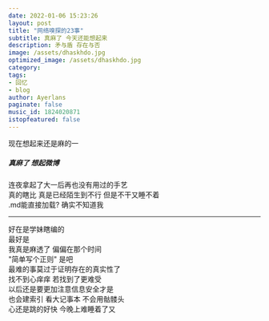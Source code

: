 ```yaml
---
date: 2022-01-06 15:23:26
layout: post
title: "网络嗅探的23事"
subtitle: 真麻了 今天还能想起来
description: 矛与盾 存在与否
image: /assets/dhaskhdo.jpg
optimized_image: /assets/dhaskhdo.jpg
category:
tags:
- 回忆
- blog
author: Ayerlans
paginate: false
music_id: 1824020871
istopfeatured: false
---
```

现在想起来还是麻的一  
##### 真麻了 想起微博  
连夜拿起了大一后再也没有用过的手艺  
真的瞎比 真是已经陌生到不行 但是不干又睡不着  
.md能直接加载? 确实不知道我  
- - -
好在是学妹瞎编的  
最好是     
我真是麻透了 偏偏在那个时间  
"简单写个正则" 是吧  
最难的事莫过于证明存在的真实性了  
找不到心痒痒 若找到了更难受  
以后还是要更加注意信息安全才是  
也会建索引 看大记事本 不会用骷髅头  
心还是跳的好快 今晚上难睡着了又

